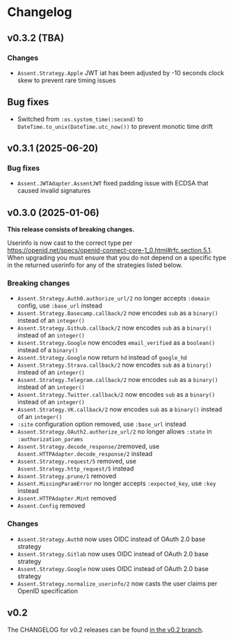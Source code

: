 # Changelog

## v0.3.2 (TBA)

### Changes

* `Assent.Strategy.Apple` JWT iat has been adjusted by -10 seconds clock skew to prevent rare timing issues

## Bug fixes

* Switched from `:os.system_time(:second)` to `DateTime.to_unix(DateTime.utc_now())` to prevent monotic time drift

## v0.3.1 (2025-06-20)

### Bug fixes

* `Assent.JWTAdapter.AssentJWT` fixed padding issue with ECDSA that caused invalid signatures

## v0.3.0 (2025-01-06)

**This release consists of breaking changes.**

Userinfo is now cast to the correct type per https://openid.net/specs/openid-connect-core-1_0.html#rfc.section.5.1. When upgrading you must ensure that you do not depend on a specific type in the returned userinfo for any of the strategies listed below.

### Breaking changes

* `Assent.Strategy.Auth0.authorize_url/2` no longer accepts `:domain` config, use `:base_url` instead
* `Assent.Strategy.Basecamp.callback/2` now encodes `sub` as a `binary()` instead of an `integer()`
* `Assent.Strategy.Github.callback/2` now encodes `sub` as a `binary()` instead of an `integer()`
* `Assent.Strategy.Google` now encodes `email_verified` as a `boolean()` instead of a `binary()`
* `Assent.Strategy.Google` now return `hd` instead of `google_hd`
* `Assent.Strategy.Strava.callback/2` now encodes `sub` as a `binary()` instead of an `integer()`
* `Assent.Strategy.Telegram.callback/2` now encodes `sub` as a `binary()` instead of an `integer()`
* `Assent.Strategy.Twitter.callback/2` now encodes `sub` as a `binary()` instead of an `integer()`
* `Assent.Strategy.VK.callback/2` now encodes `sub` as a `binary()` instead of an `integer()`
* `:site` configuration option removed, use `:base_url` instead
* `Assent.Strategy.OAuth2.authorize_url/2` no longer allows `:state` in `:authorization_params`
* `Assent.Strategy.decode_response/2`removed, use `Assent.HTTPAdapter.decode_response/2` instead
* `Assent.Strategy.request/5` removed, use `Assent.Strategy.http_request/5` instead
* `Assent.Strategy.prune/1` removed
* `Assent.MissingParamError` no longer accepts `:expected_key`, use `:key` instead
* `Assent.HTTPAdapter.Mint` removed
* `Assent.Config` removed

### Changes

* `Assent.Strategy.Auth0` now uses OIDC instead of OAuth 2.0 base strategy
* `Assent.Strategy.Gitlab` now uses OIDC instead of OAuth 2.0 base strategy
* `Assent.Strategy.Google` now uses OIDC instead of OAuth 2.0 base strategy
* `Assent.Strategy.normalize_userinfo/2` now casts the user claims per OpenID specification

## v0.2

The CHANGELOG for v0.2 releases can be found [in the v0.2 branch](https://github.com/pow-auth/assent/blob/v0.2/CHANGELOG.md).